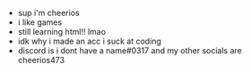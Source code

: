 - sup i'm cheerios
- i like games
- still learning html!! lmao
- idk why i made an acc i suck at coding
- discord is i dont have a name#0317 and my other socials are cheerios473

<!---
cheerios473/cheerios473 is a ✨ special ✨ repository because its `README.md` (this file) appears on your GitHub profile.
You can click the Preview link to take a look at your changes.
--->
